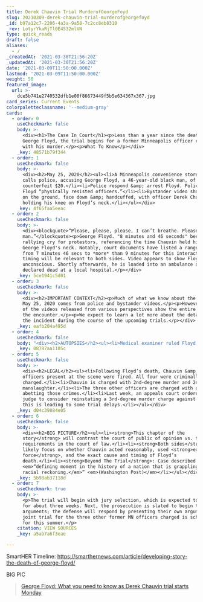 ```yaml
---
title: Derek Chauvin Trial MurderofGeorgeFoyd
slug: 20210309-derek-chauvin-trial-murderofgeorgefoyd
_id: b97a12c7-2206-4a3a-9a58-7c2cc8eb8310
_rev: LotyrYkaRjTl0E4532mlVN
type: quick_reads
draft: false
aliases:
  - /
_createdAt: '2021-03-30T21:56:20Z'
_updatedAt: '2021-03-30T21:56:20Z'
date: '2021-03-09T11:50:00.000Z'
lastmod: '2021-03-09T11:50:00.000Z'
weight: 50
featured_image:
  url: >-
    dce5b741e2740532dfb1e00f86673449f5b5e634367x367.jpg
card_series: Current Events
colorpaletteclassname: '--medium-gray'
cards:
  - order: 0
    useCheckmark: false
    body: >-
      <div><h1>The Case In Court</h1><p>Less than a year since the death of
      George Floyd, the trial begins for a former Minneapolis officer charged
      with his murder.</p><p>What To Know</p></div>
    _key: 48571b79f344
  - order: 1
    useCheckmark: false
    body: >-
      <div><h2>May 25, 2020</h2><ul><li>A Minneapolis convenience store worker
      calls police, accusing George Floyd, a 46-year-old black man, of using a
      counterfeit $20.</li><li>Police respond &amp; arrest Floyd. Police say
      Floyd “physically resisted officers.”</li><li>Bystander video shows Floyd
      on the ground, face down &amp; handcuffed, with officer Derek Chauvin
      holding his knee on Floyd’s neck.</li></ul></div>
    _key: 4f65faa5eeac
  - order: 2
    useCheckmark: false
    body: >-
      <div><blockquote>“Please, please, please, I can’t breathe. Please,
      man.”</blockquote><p>George Floyd. "8 minutes and 46 seconds" became a
      rallying cry for protestors, referencing the time Chauvin held his knee on
      George Floyd's neck. Notably, court documents have listed a range of times
      from 7 minutes 46 secs to *more* than 9 minutes for this interaction. The
      timing will be relevant to both sides. Video appears to show Floyd fall
      unconscious. Shortly afterwards, he is loaded into an ambulance and later
      declared dead at a local hospital.</p></div>
    _key: 5ce1941c5d01
  - order: 3
    useCheckmark: false
    body: >-
      <div><h2>IMPORTANT CONTEXT</h2><p>Much of what we know about the events of
      May 25, 2020 comes from police and bystander videos.</p><p>However, NONE
      of the videos released from various perspectives show the entire length of
      the encounter.</p><p>We expect to learn a lot more about the details of
      the incident during the course of the upcoming trials.</p></div>
    _key: eafb204a495d
  - order: 4
    useCheckmark: false
    body: "<div><h2>AUTOPSIES</h2><ul><li>Medical examiner ruled Floyd’s death a homicide due to “<em>cardiopulmonary</em>\_<em>arrest while being restrained by law enforcement officer(s).</em>” Report lists “significant conditions” as hypertension and recent drug use but does *not* list these conditions as cause of death.</li><li>An autopsy ordered by Floyd’s family found his death was “<em>homicide caused by asphyxia due to neck and back compression that led to a lack of blood flow to the brain.”</em></li></ul></div>"
    _key: 08787aa1105c
  - order: 5
    useCheckmark: false
    body: >-
      <div><h2>LEGAL</h2><ul><li>Following Floyd’s death, Chauvin &amp; three
      officers present at the scene were fired. All four were criminally
      charged.</li><li>Chauvin is charged with 2nd-degree murder and 2nd-degree
      manslaughter.</li><li>The three other officers are charged with aiding and
      abetting those crimes.</li><li>Last week, an appeals court ordered the
      judge to consider reinstating a 3rd-degree murder charge against Chauvin;
      this is leading to some trial delays.</li></ul></div>
    _key: d04c39884e05
  - order: 6
    useCheckmark: false
    body: >-
      <div><h2>BIG PICTURE</h2><ul><li><strong>This chapter of the
      story</strong> will contrast the court of public of opinion vs. the legal
      requirements in the court of law.</li><li><strong>Both sides</strong> will
      likely focus on whether Chauvin acted reasonably, used <strong>excessive
      force</strong>, and the exact cause and timing of Floyd’s
      death.</li><li><strong>Beyond The Trial</strong>: Case described as a
      <em>“defining moment in the history of a nation that is grappling with a
      racial reckoning.</em>” <em>(Washington Post)</em></li></ul></div>
    _key: 5b98ab37118d
  - order: 7
    useCheckmark: true
    body: >-
      <p>The trial will begin with jury selection, which is expected to go on
      for about three weeks. Next, the prosecution is slated to begin their
      arguments; the defense will respond by presenting their own arguments. The
      joint trial for the three other former MN officers charged is scheduled
      for this summer.</p>
    citation: VIEW SOURCES
    _key: a5ab7a6f3eae

---
```

SmartHER Timeline: https://smarthernews.com/article/developing-story-the-death-of-george-floyd/

BIG PIC

> [George Floyd: What you need to know as Derek Chauvin trial starts Monday](https://www.mercurynews.com/2021/03/08/george-floyd-derek-chauvin-trial-what-to-know/)